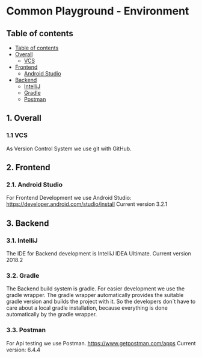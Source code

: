 # Common Playground - Environment

## Table of contents
- [Table of contents](#table-of-contents)
- [Overall](#1-overall)
    - [VCS](#11-vcs)
- [Frontend](#1-frontend)
    - [Android Studio](#11-android-studio)
- [Backend](#2-backend)
    - [IntelliJ](#11-intellij)
    - [Gradle](#12-gradle)
    - [Postman](#13-postman)

## 1. Overall

### 1.1 VCS
As Version Control System we use git with GitHub.

## 2. Frontend

### 2.1. Android Studio
For Frontend Development we use Android Studio: https://developer.android.com/studio/install
Current version 3.2.1
    
## 3. Backend

### 3.1. IntelliJ
The IDE for Backend development is IntelliJ IDEA Ultimate.
Current version 2018.2

### 3.2. Gradle
The Backend build system is gradle. For easier development we use the gradle wrapper. The gradle wrapper automatically provides the suitable gradle version and builds the project with it. So the developers don´t have to care about a local gradle installation, because everything is done automatically by the gradle wrapper. 

### 3.3. Postman
For Api testing we use Postman. https://www.getpostman.com/apps
Current version: 6.4.4